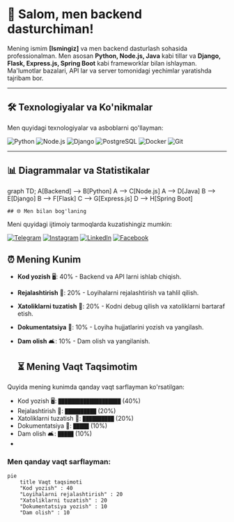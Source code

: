 # 🚀 Salom, men backend dasturchiman! 

Mening ismim **[Ismingiz]** va men backend dasturlash sohasida professionalman. Men asosan **Python, Node.js, Java** kabi tillar va **Django, Flask, Express.js, Spring Boot** kabi frameworklar bilan ishlayman. Ma'lumotlar bazalari, API lar va server tomonidagi yechimlar yaratishda tajribam bor.

---

## 🛠 Texnologiyalar va Ko'nikmalar

Men quyidagi texnologiyalar va asboblarni qo'llayman:

![Python](https://img.shields.io/badge/Python-3776AB?style=for-the-badge&logo=python&logoColor=white)
![Node.js](https://img.shields.io/badge/Node.js-339933?style=for-the-badge&logo=node.js&logoColor=white)
![Django](https://img.shields.io/badge/Django-092E20?style=for-the-badge&logo=django&logoColor=white)
![PostgreSQL](https://img.shields.io/badge/PostgreSQL-316192?style=for-the-badge&logo=postgresql&logoColor=white)
![Docker](https://img.shields.io/badge/Docker-2496ED?style=for-the-badge&logo=docker&logoColor=white)
![Git](https://img.shields.io/badge/Git-F05032?style=for-the-badge&logo=git&logoColor=white)

---

## 📊 Diagrammalar va Statistikalar
graph TD;
    A[Backend] --> B[Python]
    A --> C[Node.js]
    A --> D[Java]
    B --> E[Django]
    B --> F[Flask]
    C --> G[Express.js]
    D --> H[Spring Boot]

    ## 🌐 Men bilan bog'laning

Meni quyidagi ijtimoiy tarmoqlarda kuzatishingiz mumkin:

[![Telegram](https://img.shields.io/badge/Telegram-26A5E4?style=for-the-badge&logo=telegram&logoColor=white)](https://t.me/sizning_telegram)
[![Instagram](https://img.shields.io/badge/Instagram-E4405F?style=for-the-badge&logo=instagram&logoColor=white)](https://instagram.com/sizning_instagram)
[![LinkedIn](https://img.shields.io/badge/LinkedIn-0A66C2?style=for-the-badge&logo=linkedin&logoColor=white)](https://linkedin.com/in/sizning_linkedin)
[![Facebook](https://img.shields.io/badge/Facebook-1877F2?style=for-the-badge&logo=facebook&logoColor=white)](https://facebook.com/sizning_facebook)


## ⏰ Mening Kunim

- **Kod yozish** 🖥️: 40% - Backend va API larni ishlab chiqish.
- **Rejalashtirish** 📝: 20% - Loyihalarni rejalashtirish va tahlil qilish.
- **Xatoliklarni tuzatish** 🐛: 20% - Kodni debug qilish va xatoliklarni bartaraf etish.
- **Dokumentatsiya** 📄: 10% - Loyiha hujjatlarini yozish va yangilash.
- **Dam olish** 🛋️: 10% - Dam olish va yangilanish.

  ## ⏳ Mening Vaqt Taqsimotim

Quyida mening kunimda qanday vaqt sarflayman ko'rsatilgan:

- Kod yozish 🖥️: `████████████████████` (40%)
- Rejalashtirish 📝: `██████████` (20%)
- Xatoliklarni tuzatish 🐛: `██████████` (20%)
- Dokumentatsiya 📄: `█████` (10%)
- Dam olish 🛋️: `█████` (10%)
- 
### Men qanday vaqt sarflayman:
```mermaid
pie
    title Vaqt taqsimoti
    "Kod yozish" : 40
    "Loyihalarni rejalashtirish" : 20
    "Xatoliklarni tuzatish" : 20
    "Dokumentatsiya yozish" : 10
    "Dam olish" : 10




